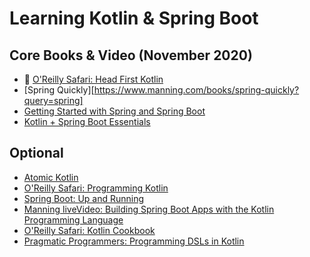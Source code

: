# Learning Kotlin & Spring Boot

## Core Books & Video (November 2020)
- 🚧 [O'Reilly Safari: Head First Kotlin](https://learning.oreilly.com/library/view/head-first-kotlin/9781491996683/)
- [Spring Quickly][https://www.manning.com/books/spring-quickly?query=spring]
- [Getting Started with Spring and Spring Boot](https://learning.oreilly.com/live-training/courses/getting-started-with-spring-and-spring-boot/0636920277156/)
- [Kotlin + Spring Boot Essentials](https://learning.oreilly.com/live-training/courses/kotlin-spring-boot-essentials/0636920463443/)

## Optional
- [Atomic Kotlin](https://www.atomickotlin.com/atomickotlin/)
- [O'Reilly Safari: Programming Kotlin](https://learning.oreilly.com/library/view/programming-kotlin/9781680507287/f_0004.xhtml)
- [Spring Boot: Up and Running](https://learning.oreilly.com/library/view/spring-boot-up/9781492076971/)
- [Manning liveVideo: Building Spring Boot Apps with the Kotlin Programming Language](https://livevideo.manning.com/module/81_1_1/building-spring-boot-applications-with-the-kotlin-programming-language/introduction/introduction?)
- [O'Reilly Safari: Kotlin Cookbook](https://learning.oreilly.com/library/view/kotlin-cookbook/9781492046660/)
- [Pragmatic Programmers: Programming DSLs in Kotlin](https://pragprog.com/titles/vsdsl/programming-dsls-in-kotlin/)

